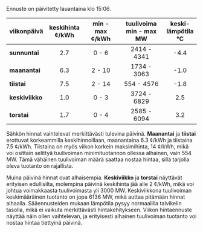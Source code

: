 Ennuste on päivitetty lauantaina klo 15:06.

| viikonpäivä  | keskihinta<br>¢/kWh | min - max<br>¢/kWh | tuulivoima<br>min - max<br>MW | keski-<br>lämpötila<br>°C |
|:-------------|:----------------:|:----------------:|:-------------:|:-------------:|
| **sunnuntai**  |       2.7        |      0 - 6       |  2414 - 4341  |      -4.4     |
| **maanantai**  |       6.3        |      2 - 10      |  1734 - 3063  |      -1.0     |
| **tiistai**    |       7.5        |      2 - 14      |   554 - 4576  |      -1.8     |
| **keskiviikko**|       1.0        |      0 - 3       |  3724 - 6829  |      2.5      |
| **torstai**    |       1.7        |      0 - 4       |  2585 - 6094  |      3.2      |

Sähkön hinnat vaihtelevat merkittävästi tulevina päivinä. **Maanantai** ja **tiistai** erottuvat korkeammilla keskihinnoillaan, maanantaina 6.3 ¢/kWh ja tiistaina 7.5 ¢/kWh. Tiistaina on myös viikon korkein maksimihinta, 14 ¢/kWh, mikä voi osittain selittyä tuulivoiman minimituotannon ollessa alhainen, vain 554 MW. Tämä vähäinen tuulivoiman määrä saattaa nostaa hintaa, sillä tarjolla oleva tuotanto on rajallista.

Muina päivinä hinnat ovat alhaisempia. **Keskiviikko** ja **torstai** näyttävät erityisen edullisilta, molempina päivinä keskihinta jää alle 2 ¢/kWh, mikä voi johtua voimakkaasta tuulivoimasta yli 3000 MW. Keskiviikkona tuulivoiman keskimääräinen tuotanto on jopa 6136 MW, mikä auttaa pitämään hinnat alhaalla. Sääennusteiden mukaan lämpötila pysyy normaalilla talvikelin tasolla, mikä ei vaikuta merkittävästi hintakehitykseen. Viikon hintaennuste näyttää näin ollen vaihtelevan, ja erityisesti alhainen tuulivoiman tuotanto voi nostaa hintaa tiettyinä päivinä.